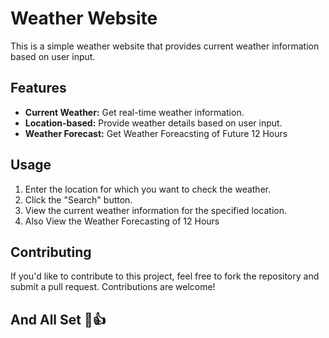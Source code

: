 # Weather Website

This is a simple weather website that provides current weather information based on user input.

## Features

- **Current Weather:** Get real-time weather information.
- **Location-based:** Provide weather details based on user input.
- **Weather Forecast:** Get Weather Foreacsting of Future 12 Hours

## Usage

1. Enter the location for which you want to check the weather.
2. Click the "Search" button.
3. View the current weather information for the specified location.
4. Also View the Weather Forecasting of 12 Hours

## Contributing

If you'd like to contribute to this project, feel free to fork the repository and submit a pull request. Contributions are welcome!

## And All Set 👋👍
